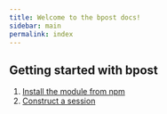 ```yaml
---
title: Welcome to the bpost docs!
sidebar: main
permalink: index
---
```

## Getting started with bpost
1. [Install the module from npm](/installing)
2. [Construct a session](/constructing)
